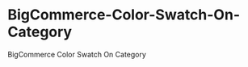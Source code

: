 BigCommerce-Color-Swatch-On-Category
====================================

BigCommerce Color Swatch On Category
